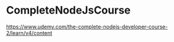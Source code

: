 # CompleteNodeJsCourse
https://www.udemy.com/the-complete-nodejs-developer-course-2/learn/v4/content
